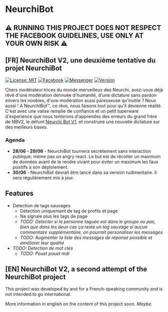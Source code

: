 # NeurchiBot
## ⚠️ RUNNING THIS PROJECT DOES NOT RESPECT THE FACEBOOK GUIDELINES, USE ONLY AT YOUR OWN RISK ⚠️
## [FR] NeurchiBot V2, une deuxième tentative du projet NeurchiBot
[![License: MIT](https://img.shields.io/badge/License-MIT-green.svg)](https://wylarel.com/mit/)
[![Facebook](https://img.shields.io/badge/Invite-Facebook-blue)](https://www.fb.com/NeurchiBotV2)
[![Messenger](https://img.shields.io/badge/Chat-Messenger-blue)](https://www.m.me/NeurchiBotV2)
[![Version](https://img.shields.io/badge/Version-2.1-orange)](#)

Chers modérateur·trices du monde merveilleux des Neurchi, avez-vous déjà rêvé d'une modération dénnuée d'humanité, d'une dictature sans pardon envers les noobies, d'une modération aussi paresseuse qu'inutile ? Nous aussi ! A NeurchiBot™, ce rêve, nous faisons tout pour qu'il devienne réalité. C'est avec une valise remplie de confiance et un petit tuperware d'experience que nous tenterons d'apprendes des erreurs du grand frère de NBV2, le défunt [Neurchi Bot V1](https://neurchi.fandom.com/fr/wiki/Neurchi_Bot), et construire une nouvelle dictature sur des meilleurs bases.

### Agenda
- **28/06 - 29/06** - NeurchiBot tournera secrètement sans interaction publique; même pas un angry react. Le but est de récolter un maximum de données avant de le rendre vivant pour éviter un maximum les faux positifs à son déploiement.
- **30/06** - NeurchiBot devrait être lancé dans sa version rudimentaire. Il sera régulièrement mis à jour.

## Features
- Detection de tags sauvages
  - Detection uniquement de tag de profils et page
  - Ne signale plus les tags de page
  - *TODO: Detecter si la personne taguée est dans le groupe ou pas, bien que dans les deux cas ça reste un tag sauvage si aucun commentaire supplémentaire, on pourrait personaliser les messages*
  - *TODO: Augmenter la liste des messages de réponse possible et améliorer leur qualité*
- *TODO: Detection de mot clés*
  - *TODO: Pouet pouet mdr*


## [EN] NeurchiBot V2, a second attempt of the NeurchiBot project
This project was developed by and for a French-speaking community and is not intended to go international.

More information in english on the content of this project soon. *Maybe.*
